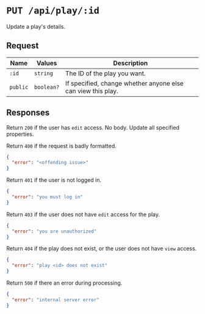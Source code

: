 # `PUT /api/play/:id`

Update a play's details.

## Request

| Name | Values | Description |
|-|-|-|
| `:id` | `string` | The ID of the play you want. |
| `public` | `boolean?` | If specified, change whether anyone else can view this play. |

## Responses

Return `200` if the user has `edit` access. No body. Update all specified properties.

Return `400` if the request is badly formatted.

```json
{
  "error": "<offending issue>"
}
```

Return `401` if the user is not logged in.

```json
{
  "error": "you must log in"
}
```

Return `403` if the user does not have `edit` access for the play.

```json
{
  "error": "you are unauthorized"
}
```

Return `404` if the play does not exist, or the user does not have `view` access.

```json
{
  "error": "play <id> does not exist"
}
```

Return `500` if there an error during processing.

```json
{
  "error": "internal server error"
}
```